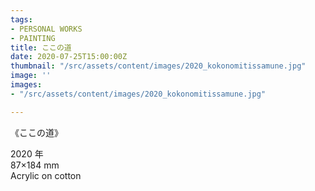 ```yaml
---
tags:
- PERSONAL WORKS
- PAINTING
title: ここの道
date: 2020-07-25T15:00:00Z
thumbnail: "/src/assets/content/images/2020_kokonomitissamune.jpg"
image: ''
images:
- "/src/assets/content/images/2020_kokonomitissamune.jpg"

---
```

《ここの道》

2020 年  
87×184 mm  
Acrylic on cotton